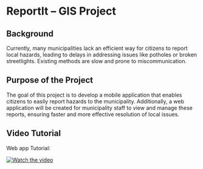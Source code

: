# ReportIt – GIS Project

## Background  
Currently, many municipalities lack an efficient way for citizens to report local hazards, leading to delays in addressing issues like potholes or broken streetlights. Existing methods are slow and prone to miscommunication.

## Purpose of the Project  
The goal of this project is to develop a mobile application that enables citizens to easily report hazards to the municipality. Additionally, a web application will be created for municipality staff to view and manage these reports, ensuring faster and more effective resolution of local issues.

## Video Tutorial
Web app Tutorial:


[![Watch the video](https://img.youtube.com/vi/pgdUVAE7qdI/0.jpg)](https://www.youtube.com/watch?v=pgdUVAE7qdI)
